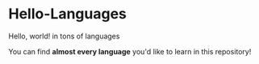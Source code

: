 # Hello-Languages
Hello, world! in tons of languages

You can find **almost every language** you'd like to learn in this repository!
